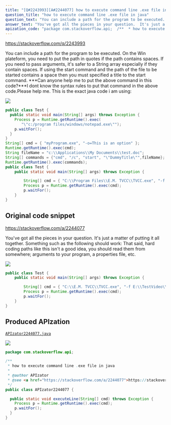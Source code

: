 ```yaml
---
title: "[Q#2243993][A#2244077] how to execute command line .exe file in java"
question_title: "how to execute command line .exe file in java"
question_text: "You can include a path for the program to be executed. On the Win plateform, you need to put the path in quotes if the path contains spaces. If you need to pass arguments, it's safer to a String array especially if they contain spaces. If using the start command and the path of the file to be started contains a space then you must specified a title to the start command. ***Can anyone help me to put the above command in this code?***I dont know the syntax rules to put that command in the above code.Please help me. This is the exact java code i am using:"
answer_text: "You've got all the pieces in your question.  It's just a matter of putting it all together. Something such as the following should work: That said, hard coding paths like this isn't a good idea, you should read them from somewhere; arguments to your program, a properties file, etc."
apization_code: "package com.stackoverflow.api;  /**  * how to execute command line .exe file in java  *  * @author APIzator  * @see <a href=\"https://stackoverflow.com/a/2244077\">https://stackoverflow.com/a/2244077</a>  */ public class APIzator2244077 {    public static void executeLine(String[] cmd) throws Exception {     Process p = Runtime.getRuntime().exec(cmd);     p.waitFor();   } }"
---
```


https://stackoverflow.com/q/2243993

You can include a path for the program to be executed. On the Win plateform, you need to put the path in quotes if the path contains spaces.
If you need to pass arguments, it&#x27;s safer to a String array especially if they contain spaces.
If using the start command and the path of the file to be started contains a space then you must specified a title to the start command.
***Can anyone help me to put the above command in this code?***I dont know the syntax rules to put that command in the above code.Please help me.
This is the exact java code i am using:


<div class="code-logo"><img src="/stackoverflow.png" /></div>

```java
public class Test {
  public static void main(String[] args) throws Exception {
    Process p = Runtime.getRuntime().exec(
       "\"c:/program files/windows/notepad.exe\"");
    p.waitFor();
  }
}
String[] cmd = { "myProgram.exe", "-o=This is an option" };
Runtime.getRuntime().exec(cmd);
String fileName = "c:\\Applications\\My Documents\\test.doc";
String[] commands = {"cmd", "/c", "start", "\"DummyTitle\"",fileName};
Runtime.getRuntime().exec(commands);
public class Test {
    public static void main(String[] args) throws Exception {

        String[] cmd = { "C:\\Program Files\\E.M. TVCC\\TVCC.exe", "-f C:\\Program Files\\E.M. TVCC\\01.avi", "-o C:\\Program Files\\E.M. TVCC\\target.3gp" };
        Process p = Runtime.getRuntime().exec(cmd);
        p.waitFor();
    }
}
```


## Original code snippet

https://stackoverflow.com/a/2244077

You&#x27;ve got all the pieces in your question.  It&#x27;s just a matter of putting it all together.
Something such as the following should work:
That said, hard coding paths like this isn&#x27;t a good idea, you should read them from somewhere; arguments to your program, a properties file, etc.

<div class="code-logo"><img src="/stackoverflow.png" /></div>

```java
public class Test {
    public static void main(String[] args) throws Exception {

        String[] cmd = { "C:\\E.M. TVCC\\TVCC.exe", "-f E:\\TestVideo\\01.avi", "-o E:\\OutputFiles\\target.3gp" };
        Process p = Runtime.getRuntime().exec(cmd);
        p.waitFor();
    }
}
```

## Produced APIzation

[`APIzator2244077.java`](https://github.com/pasqualesalza/apization-temp-data/raw/master/search/APIzator2244077.java)

<div class="code-logo"><img src="/apizator.png" /></div>

```java
package com.stackoverflow.api;

/**
 * how to execute command line .exe file in java
 *
 * @author APIzator
 * @see <a href="https://stackoverflow.com/a/2244077">https://stackoverflow.com/a/2244077</a>
 */
public class APIzator2244077 {

  public static void executeLine(String[] cmd) throws Exception {
    Process p = Runtime.getRuntime().exec(cmd);
    p.waitFor();
  }
}

```